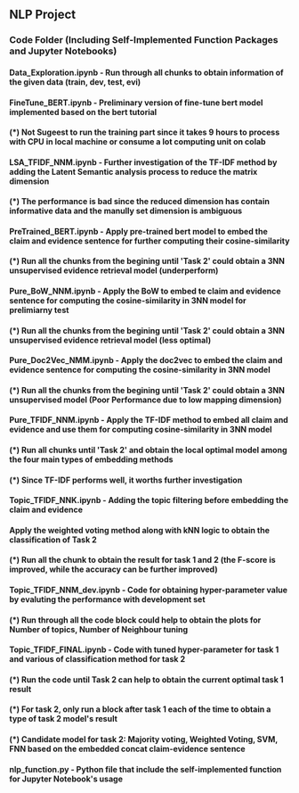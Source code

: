 ## NLP Project

### Code Folder (Including Self-Implemented Function Packages and Jupyter Notebooks)

#### Data_Exploration.ipynb - Run through all chunks to obtain information of the given data (train, dev, test, evi)

#### FineTune_BERT.ipynb - Preliminary version of fine-tune bert model implemented based on the bert tutorial
#### (*) Not Sugeest to run the training part since it takes 9 hours to process with CPU in local machine or consume a lot computing unit on colab

#### LSA_TFIDF_NNM.ipynb - Further investigation of the TF-IDF method by adding the Latent Semantic analysis process to reduce the matrix dimension
#### (*) The performance is bad since the reduced dimension has contain informative data and the manully set dimension is ambiguous

#### PreTrained_BERT.ipynb - Apply pre-trained bert model to embed the claim and evidence sentence for further computing their cosine-similarity
#### (*) Run all the chunks from the begining until 'Task 2' could obtain a 3NN unsupervised evidence retrieval model (underperform)

#### Pure_BoW_NNM.ipynb - Apply the BoW to embed te claim and evidence sentence for computing the cosine-similarity in 3NN model for prelimiarny test
#### (*) Run all the chunks from the begining until 'Task 2' could obtain a 3NN unsupervised evidence retrieval model (less optimal)

#### Pure_Doc2Vec_NMM.ipynb - Apply the doc2vec to embed the claim and evidence sentence for computing the cosine-similarity in 3NN model
#### (*) Run all the chunks from the begining until 'Task 2' could obtain a 3NN unsupervised model (Poor Performance due to low mapping dimension)

#### Pure_TFIDF_NNM.ipynb - Apply the TF-IDF method to embed all claim and evidence and use them for computing cosine-similarity in 3NN model
#### (*) Run all chunks until 'Task 2' and obtain the local optimal model among the four main types of embedding methods
#### (*) Since TF-IDF performs well, it worths further investigation

#### Topic_TFIDF_NNK.ipynb - Adding the topic filtering before embedding the claim and evidence
#### Apply the weighted voting method along with kNN logic to obtain the classification of Task 2
#### (*) Run all the chunk to obtain the result for task 1 and 2 (the F-score is improved, while the accuracy can be further improved)

#### Topic_TFIDF_NNM_dev.ipynb - Code for obtaining hyper-parameter value by evaluting the performance with development set
#### (*) Run through all the code block could help to obtain the plots for Number of topics, Number of Neighbour tuning

#### Topic_TFIDF_FINAL.ipynb - Code with tuned hyper-parameter for task 1 and various of classification method for task 2
#### (*) Run the code until Task 2 can help to obtain the current optimal task 1 result
#### (*) For task 2, only run a block after task 1 each of the time to obtain a type of task 2 model's result
#### (*) Candidate model for task 2: Majority voting, Weighted Voting, SVM, FNN based on the embedded concat claim-evidence sentence

#### nlp_function.py - Python file that include the self-implemented function for Jupyter Notebook's usage